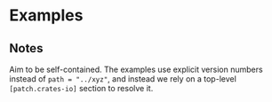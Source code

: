 # Examples

## Notes

Aim to be self-contained. The examples use explicit version numbers instead of `path = "../xyz"`, and instead we rely on a top-level `[patch.crates-io]` section to resolve it.
